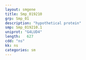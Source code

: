 ```yaml
---
layout: smgene
title: Smp_019210
grp: Smp_01
description: "hypothetical protein"
smp: Smp_019210.1
uniprot: "G4LUD4"
length:   627
cdd: "ns"
kk: ns
categories: sm
---
```


